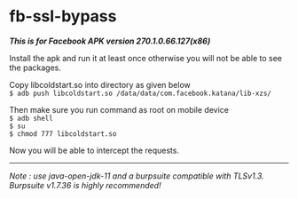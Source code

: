 # fb-ssl-bypass

***This is for Facebook APK version 270.1.0.66.127(x86)***

Install the apk and run it at least once otherwise you will not be able to see the  packages.

Copy libcoldstart.so into directory as given below<br/>
`$ adb push libcoldstart.so /data/data/com.facebook.katana/lib-xzs/`

Then make sure you run command as root on mobile device<br/>
`$ adb shell`<br/>
`$ su`<br/>
`$ chmod 777 libcoldstart.so`<br/>

Now you will be able to intercept the requests.

___________________________________________________________________________
*Note : use java-open-jdk-11 and a burpsuite compatible with TLSv1.3. Burpsuite v1.7.36 is highly recommended!*
